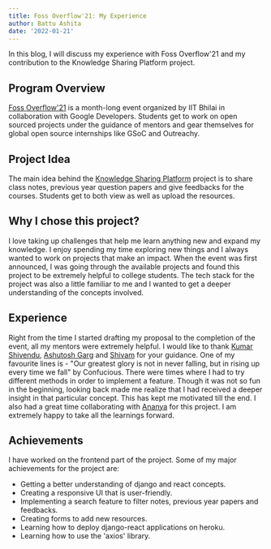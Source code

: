 ```yaml
---
title: Foss Overflow'21: My Experience
author: Battu Ashita
date: '2022-01-21'
---
```


In this blog, I will discuss my experience with Foss Overflow'21 and my contribution to the Knowledge Sharing Platform project.

## Program Overview
[Foss Overflow'21](https://fossoverflow.dev/) is a month-long event organized by IIT Bhilai in collaboration with Google Developers. Students get to work on open sourced projects under the guidance of mentors and gear themselves for global open source internships like GSoC and Outreachy. 

## Project Idea
The main idea behind the [Knowledge Sharing Platform](https://github.com/OpenLake/Knowlege-Sharing-Platform) project is to share class notes, previous year question papers and give feedbacks for the courses. Students get to both view as well as upload the resources.

## Why I chose this project?
I love taking up challenges that help me learn anything new and expand my knowledge. I enjoy spending my time exploring new things and I always wanted to work on projects that make an impact. When the event was first announced, I was going through the available projects and found this project to be extremely helpful to college students. The tech stack for the project was also a little familiar to me and I wanted to get a deeper understanding of the concepts involved. 

## Experience 
Right from the time I started drafting my proposal to the completion of the event, all my mentors were extremely helpful. I would like to thank [Kumar Shivendu](https://github.com/KShivendu), [Ashutosh Garg](https://github.com/ashutosh321607) and [Shivam](https://github.com/ExpressHermes) for your guidance. One of my favourite lines is - "Our greatest glory is not in never falling, but in rising up every time we fall" by Confucious. There were times where I had to try different methods in order to implement a feature. Though it was not so fun in the beginning, looking back made me realize that I had received a deeper insight in that particular concept. This has kept me motivated till the end. I also had a great time collaborating with [Ananya](https://github.com/Ananyaiitbhilai) for this project. I am extremely happy to take all the learnings forward.

## Achievements
I have worked on the frontend part of the project. Some of my major achievements for the project are:
- Getting a better understanding of django and react concepts.
- Creating a responsive UI that is user-friendly.
- Implementing a search feature to filter notes, previous year papers and feedbacks.
- Creating forms to add new resources.
- Learning how to deploy django-react applications on heroku.
- Learning how to use the 'axios' library.